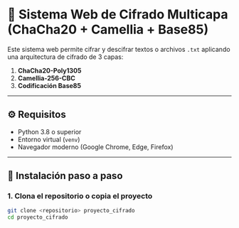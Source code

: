 # 🔐 Sistema Web de Cifrado Multicapa (ChaCha20 + Camellia + Base85)

Este sistema web permite cifrar y descifrar textos o archivos `.txt` aplicando una arquitectura de cifrado de 3 capas:
1. **ChaCha20-Poly1305**
2. **Camellia-256-CBC**
3. **Codificación Base85**

---

## ⚙️ Requisitos

- Python 3.8 o superior
- Entorno virtual (`venv`)
- Navegador moderno (Google Chrome, Edge, Firefox)

---

## 🧪 Instalación paso a paso

### 1. Clona el repositorio o copia el proyecto

```bash
git clone <repositorio> proyecto_cifrado
cd proyecto_cifrado

